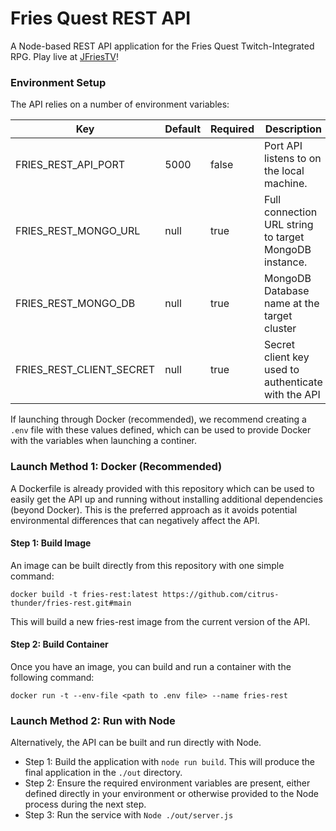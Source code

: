 # Fries Quest REST API
A Node-based REST API application for the Fries Quest Twitch-Integrated RPG. Play live at [JFriesTV](https://twitch.tv/jfriestv)!


### Environment Setup
The API relies on a number of environment variables:

| Key | Default | Required | Description |
|---|---|---|---|
|FRIES_REST_API_PORT|5000|false|Port API listens to on the local machine.|
|FRIES_REST_MONGO_URL|null|true|Full connection URL string to target MongoDB instance.|
|FRIES_REST_MONGO_DB|null|true|MongoDB Database name at the target cluster|
|FRIES_REST_CLIENT_SECRET|null|true|Secret client key used to authenticate with the API|

If launching through Docker (recommended), we recommend creating a `.env` file with these values defined, which can be used to provide Docker with the variables when launching a continer.

### Launch Method 1: Docker (Recommended)
A Dockerfile is already provided with this repository which can be used to easily get the API up and running without installing additional dependencies (beyond Docker). This is the preferred approach as it avoids potential environmental differences that can negatively affect the API.

#### Step 1: Build Image
An image can be built directly from this repository with one simple command:

`docker build -t fries-rest:latest https://github.com/citrus-thunder/fries-rest.git#main`

This will build a new fries-rest image from the current version of the API.

#### Step 2: Build Container
Once you have an image, you can build and run a container with the following command:

`docker run -t --env-file <path to .env file> --name fries-rest`

### Launch Method 2: Run with Node
Alternatively, the API can be built and run directly with Node.

* Step 1: Build the application with `node run build`. This will produce the final application in the `./out` directory.
* Step 2: Ensure the required environment variables are present, either defined directly in your environment or otherwise provided to the Node process during the next step.
* Step 3: Run the service with `Node ./out/server.js`
